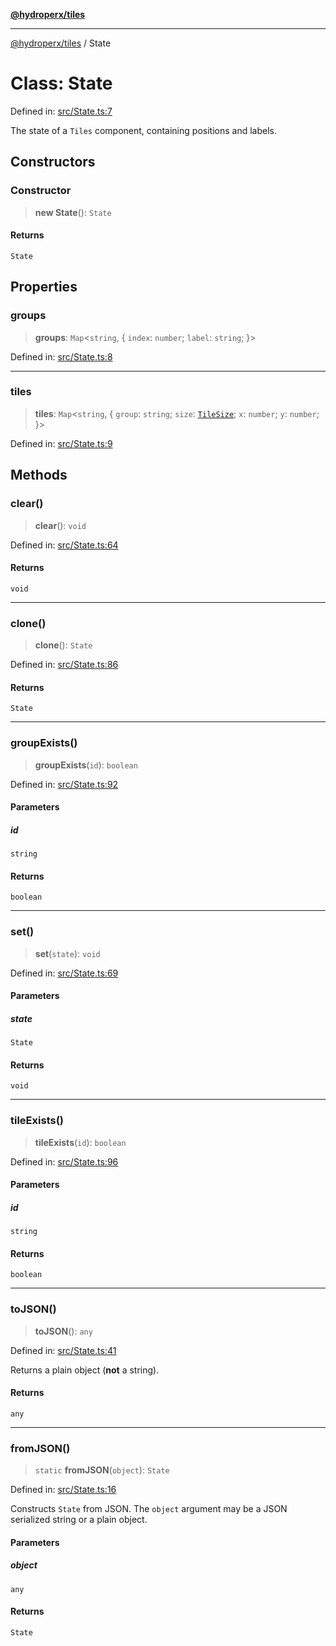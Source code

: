 [**@hydroperx/tiles**](../README.md)

***

[@hydroperx/tiles](../globals.md) / State

# Class: State

Defined in: [src/State.ts:7](https://github.com/hydroperx/tiles.js/blob/30be6d2c8ef62743bc7ae5f73140af2fd89e74b6/src/State.ts#L7)

The state of a `Tiles` component, containing positions and labels.

## Constructors

### Constructor

> **new State**(): `State`

#### Returns

`State`

## Properties

### groups

> **groups**: `Map`\<`string`, \{ `index`: `number`; `label`: `string`; \}\>

Defined in: [src/State.ts:8](https://github.com/hydroperx/tiles.js/blob/30be6d2c8ef62743bc7ae5f73140af2fd89e74b6/src/State.ts#L8)

***

### tiles

> **tiles**: `Map`\<`string`, \{ `group`: `string`; `size`: [`TileSize`](../type-aliases/TileSize.md); `x`: `number`; `y`: `number`; \}\>

Defined in: [src/State.ts:9](https://github.com/hydroperx/tiles.js/blob/30be6d2c8ef62743bc7ae5f73140af2fd89e74b6/src/State.ts#L9)

## Methods

### clear()

> **clear**(): `void`

Defined in: [src/State.ts:64](https://github.com/hydroperx/tiles.js/blob/30be6d2c8ef62743bc7ae5f73140af2fd89e74b6/src/State.ts#L64)

#### Returns

`void`

***

### clone()

> **clone**(): `State`

Defined in: [src/State.ts:86](https://github.com/hydroperx/tiles.js/blob/30be6d2c8ef62743bc7ae5f73140af2fd89e74b6/src/State.ts#L86)

#### Returns

`State`

***

### groupExists()

> **groupExists**(`id`): `boolean`

Defined in: [src/State.ts:92](https://github.com/hydroperx/tiles.js/blob/30be6d2c8ef62743bc7ae5f73140af2fd89e74b6/src/State.ts#L92)

#### Parameters

##### id

`string`

#### Returns

`boolean`

***

### set()

> **set**(`state`): `void`

Defined in: [src/State.ts:69](https://github.com/hydroperx/tiles.js/blob/30be6d2c8ef62743bc7ae5f73140af2fd89e74b6/src/State.ts#L69)

#### Parameters

##### state

`State`

#### Returns

`void`

***

### tileExists()

> **tileExists**(`id`): `boolean`

Defined in: [src/State.ts:96](https://github.com/hydroperx/tiles.js/blob/30be6d2c8ef62743bc7ae5f73140af2fd89e74b6/src/State.ts#L96)

#### Parameters

##### id

`string`

#### Returns

`boolean`

***

### toJSON()

> **toJSON**(): `any`

Defined in: [src/State.ts:41](https://github.com/hydroperx/tiles.js/blob/30be6d2c8ef62743bc7ae5f73140af2fd89e74b6/src/State.ts#L41)

Returns a plain object (**not** a string).

#### Returns

`any`

***

### fromJSON()

> `static` **fromJSON**(`object`): `State`

Defined in: [src/State.ts:16](https://github.com/hydroperx/tiles.js/blob/30be6d2c8ef62743bc7ae5f73140af2fd89e74b6/src/State.ts#L16)

Constructs `State` from JSON. The `object` argument
may be a JSON serialized string or a plain object.

#### Parameters

##### object

`any`

#### Returns

`State`
